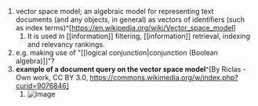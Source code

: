 1. vector space model; an algebraic model for representing text documents (and any objects, in general) as vectors of identifiers (such as index terms)^[https://en.wikipedia.org/wiki/Vector_space_model]
	1. It is used in [[information]] filtering, [[information]] retrieval, indexing and relevancy rankings.
2. e.g. making use of "[[logical conjunction|conjunction (Boolean algebra)]]"?
3. **example of a document query on the vector space model**^[By Riclas - Own work, CC BY 3.0, https://commons.wikimedia.org/w/index.php?curid=9076846]
	1. ![image](https://upload.wikimedia.org/wikipedia/commons/f/ff/Vector_space_model.jpg)